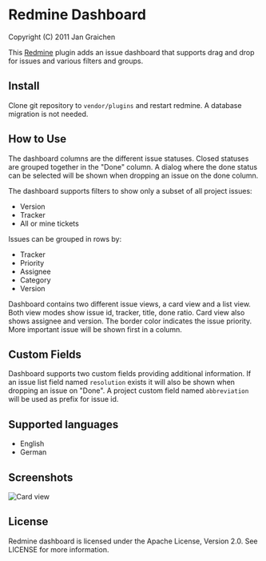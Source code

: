 Redmine Dashboard
=================

Copyright (C) 2011 Jan Graichen

This [Redmine](http://redmine.org) plugin adds an issue dashboard that supports 
drag and drop for issues and various filters and groups.


Install
-------

Clone git repository to `vendor/plugins` and restart redmine. A database 
migration is not needed.


How to Use
----------

The dashboard columns are the different issue statuses. Closed statuses are 
grouped together in the "Done" column. A dialog where the done status can be 
selected will be shown when dropping an issue on the done column.

The dashboard supports filters to show only a subset of all project issues:

- Version
- Tracker
- All or mine tickets

Issues can be grouped in rows by:

- Tracker
- Priority
- Assignee
- Category
- Version

Dashboard contains two different issue views, a card view and a list view. Both
view modes show issue id, tracker, title, done ratio. Card view also shows 
assignee and version.
The border color indicates the issue priority. More important issue will be
shown first in a column.


Custom Fields
-------------

Dashboard supports two custom fields providing additional information.
If an issue list field named `resolution` exists it will also be shown 
when dropping an issue on "Done". A project custom field named `abbreviation` 
will be used as prefix for issue id.


Supported languages
-------------------
- English
- German


Screenshots
-----------

![Card view](http://altimos.de/redmine_dashboard/redmine_dashboard.jpg)


License
-------

Redmine dashboard is licensed under the Apache License, Version 2.0. 
See LICENSE for more information.
